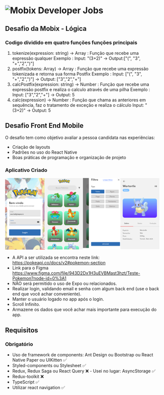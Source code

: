 # ![Mobix](./logo.png) Developer Jobs

## Desafio da Mobix - Lógica

### Codigo dividido em quatro funções funções principais
  1. tokenize(expression: string) -> Array<string> : Função que recebe uma expressão qualquer
      Exemplo :   Input: "(3+2)" -> Output:["(", "3", "+","2",")"] 
  2. postfix(tokens: Array<string>) -> Array<string> : Função que recebe uma expressão tokenizada e retorna sua forma Postfix
      Exemplo : Input: ["(", "3", "+","2",")"] -> Output: ["3","2","+"] 
  3. calcPostfix(expression: string) -> Number : Função que recebe uma expressão postfix e realiza o calculo através de uma pilha
      Exemplo : Input: ["3","2","+"]  -> Output: 5
  4. calc(expression) -> Number : Função que chama as anteriores em sequência, faz o tratamento de exceção e realiza o cálculo
      Input: "(3+2)" -> Output: 5

## Desafio Front End Mobile

O desafio tem como objetivo avaliar a pessoa candidata nas experiências: 
* Criação de layouts
* Padrões no uso do React Native
* Boas práticas de programação e organização de projeto

### Aplicativo Criado

![Mobix](./telasApp.png)

* A API a ser utilizada se encontra neste link: https://pokeapi.co/docs/v2#pokemon-section
* Link para o Figma https://www.figma.com/file/943D2Dx1H3uEVBMast3hzt/Teste-Pokemon?node-id=0%3A1
* NÃO será permitido o uso de Expo ou relacionados.
* Realizar login, validando email e senha com algum back end (use o back end que você achar conveniente).
* Manter o usuário logado no app após o login.
* Scroll Infinito.
* Armazene os dados que você achar mais importante para execução do app.

## Requisitos

### Obrigatório
- Uso de framework de components: Ant Design ou Bootstrap ou React Native Paper ou UIKitten ✅
- Styled-components ou Stylesheet ✅
- Redux, Redux Saga ou React Query ❌ - Usei no lugar: AsyncStorage ✅
- Redux-toolkit ❌
- TypeScript ✅
- Utilizar react navigation ✅
